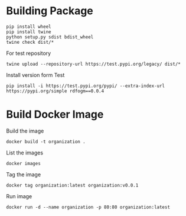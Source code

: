 # Building Package

```
pip install wheel         
pip install twine   
python setup.py sdist bdist_wheel  
twine check dist/*  
```

For test repository

```
twine upload --repository-url https://test.pypi.org/legacy/ dist/*              
```

Install version form Test

```
pip install -i https://test.pypi.org/pypi/ --extra-index-url https://pypi.org/simple rdfogm==0.0.4
```

# Build Docker Image

Build the image

```
docker build -t organization .  
```

List the images

```
docker images  
```

Tag the image

```
docker tag organization:latest organization:v0.0.1
```

Run image

```
docker run -d --name organization -p 80:80 organization:latest
```

